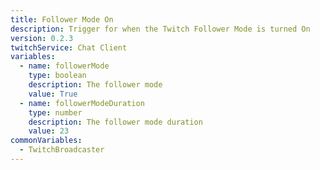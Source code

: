 ```yaml
---
title: Follower Mode On
description: Trigger for when the Twitch Follower Mode is turned On
version: 0.2.3
twitchService: Chat Client
variables:
  - name: followerMode
    type: boolean
    description: The follower mode
    value: True
  - name: followerModeDuration
    type: number
    description: The follower mode duration
    value: 23
commonVariables:
  - TwitchBroadcaster
---
```

